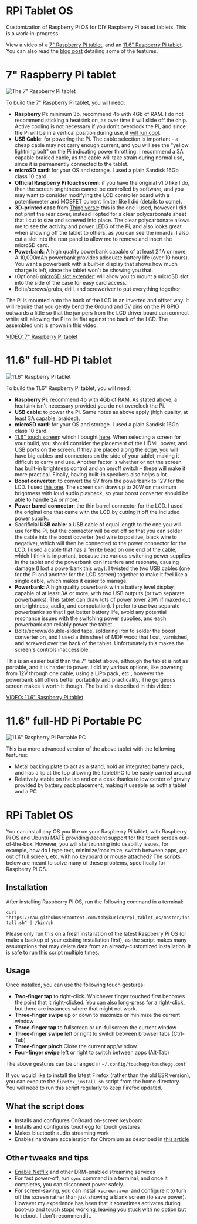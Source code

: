 # RPi Tablet OS

Customization of Raspberry Pi OS for DIY Raspberry Pi based tablets. This is a work-in-progress.

View a video of a [7" Raspberry Pi tablet](https://tobykurien.com/images/rpi_tab/rpi-tab.mp4), and an [11.6" Raspberry Pi tablet](https://tobykurien.com/images/rpi_tab/rpi-tab-10.mp4). You can also read the [blog post](https://tobykurien.com/rpi_tab/) detailing some of the features.

# 7" Raspberry Pi tablet

![The 7" Raspberry Pi tablet](images/rpi_tab_7.jpg)

To build the 7" Raspberry Pi tablet, you will need:

- **Raspberry Pi**: minimum 3b, recommend 4b with 4Gb of RAM. I do not recommend sticking a heatsink on, as over time it will slide off the chip. Active cooling is not necessary if you don't overclock the Pi, and since the Pi will be in a vertical position during use, it [will run cool](https://www.raspberrypi.org/blog/thermal-testing-raspberry-pi-4/).
- **USB Cable**: for powering the Pi. The cable selection is important - a cheap cable may not carry enough current, and you will see the "yellow lightning bolt" on the Pi indicating power throttling. I recommend a 3A capable braided cable, as the cable will take strain during normal use, since it is permanently connected to the tablet.
- **microSD card**: for your OS and storage. I used a plain Sandisk 16Gb class 10 card.
- **Official Raspberry Pi touchscreen**: if you have the original v1.0 like I do, then the screen brightness cannot be controlled by software, and you may want to consider modifying the LCD controller board with a potentiometer and MOSFET current limiter like I did (details to come).
- **3D-printed case** from [Thingiverse](https://www.thingiverse.com/thing:1068762): this is the one I used, however I did not print the rear cover, instead I opted for a clear polycarbonate sheet that I cut to size and screwed into place. The clear polycarbonate allows me to see the activity and power LEDS of the Pi, and also looks great when showing off the tablet to others, as you can see the innards. I also cut a slot into the rear panel to allow me to remove and insert the microSD card.
- **Powerbank**: A high quality powerbank capable of at least 2.1A or more. A 10,000mAh powerbank provides adequate battery life (over 10 hours). You want a powerbank with a built-in display that shows how much charge is left, since the tablet won't be showing you that.
- (Optional) [microSD slot extender](https://www.amazon.com/sd-card-extension/s?k=sd+card+extension): will allow you to mount a microSD slot into the side of the case for easy card access.
- Bolts/screws/grubs, drill, and screwdriver to put everything together

The Pi is mounted onto the back of the LCD in an inverted and offset way. It will require that you gently bend the Ground and 5V pins on the Pi GPIO outwards a little so that the jumpers from the LCD driver board can connect while still allowing the Pi to lie flat against the back of the LCD. The assembled unit is shown in this video:

[VIDEO: 7" Raspberry Pi tablet](https://tobykurien.com/images/rpi_tab/rpi-tab.mp4)

# 11.6" full-HD Pi tablet

![11.6" Raspberry Pi tablet](images/rpi_tab_11.jpg)

To build the 11.6" Raspberry Pi tablet, you will need:

- **Raspberry Pi**: recommend 4b with 4Gb of RAM. As stated above, a heatsink isn't necessary provided you do not overclock the Pi.
- **USB cable**: to power the Pi. Same notes as above apply (high quality, at least 3A capable, braided).
- **microSD card**: for your OS and storage. I used a plain Sandisk 16Gb class 10 card.
- [11.6" touch screen](https://www.waveshare.com/11.6inch-hdmi-lcd-h-with-case.htm): which I bought [here](https://www.robotics.org.za/W16642). When selecting a screen for your build, you should consider the placement of the HDMI, power, and USB ports on the screen. If they are placed along the edge, you will have big cables and connectors on the side of your tablet, making it difficult to carry and use. Another factor is whether or not the screen has built-in brightness control and an on/off switch - these will make it more practical. Finally, having built-in speakers also helps a lot.
- **Boost converter**: to convert the 5V from the powerbank to 12V for the LCD. I used [this one](https://www.robotics.org.za/MT3608). The screen can draw up to 20W on maximum brightness with loud audio playback, so your boost converter should be able to handle 2A or more.
- **Power barrel connector**: the thin barrel connector for the LCD. I used the original one that came with the LCD by cutting it off the included power supply.
- Sacrificial **USB cable**: a USB cable of equal length to the one you will use for the Pi, but the connector will be cut off so that you can solder the cable into the boost coverter (red wire to positive, black wire to negative), which will then be connected to the power connector for the LCD. I used a cable that has a [ferrite bead](https://en.wikipedia.org/wiki/Ferrite_bead) on one end of the cable, which I think is important, because the various switching power supplies in the tablet and the powerbank can interfere and resonate, causing damage (I lost a powerbank this way). I twisted the two USB cables (one for the Pi and another for the LCD screen) together to make it feel like a single cable, which makes it easier to manage.
- **Powerbank**: A high quality powerbank with a battery level display, capable of at least 3A or more, with two USB outputs (or two separate powerbanks). This tablet can draw lots of power (over 20W if maxed out on brightness, audio, and computation). I prefer to use two separate powerbanks so that I get better battery life, avoid any potential resonance issues with the switching power supplies, and each powerbank can reliably power the tablet.
- Bolts/screws/double-sided tape, soldering iron to solder the boost converter on, and I used a thin sheet of MDF wood that I cut, varnished, and screwed over the back of the tablet. Unfortunately this makes the screen's controls inaccessible.

This is an easier build than the 7" tablet above, although the tablet is not as portable, and it is harder to power. I did try various options, like powering from 12V through one cable, using a LiPo pack, etc., however the powerbank still offers better portability and practicality. The gorgeous screen makes it worth it though. The build is described in this video:

[VIDEO: 11.6" Raspberry Pi tablet](https://tobykurien.com/images/rpi_tab/rpi-tab-10.mp4)

# 11.6" full-HD Pi Portable PC

![11.6" Raspberry Pi Portable PC](images/rpi_portable_pc.jpeg)

This is a more advanced version of the above tablet with the following features:

- Metal backing plate to act as a stand, hold an integrated battery pack, and has a lip at the top allowing the tablet/PC to be easily carried around
- Relatively stable on the lap and on a desk thanks to low center of gravity provided by battery pack placement, making it useable as both a tablet and a PC

# RPi Tablet OS

You can install any OS you like on your Raspberry Pi tablet, with Raspberry Pi OS and Ubuntu MATE providing decent support for the touch screen out-of-the-box. However, you will start running into usability issues, for example, how do I type text, minimize/maximize, switch between apps, get out of full screen, etc. with no keyboard or mouse attached? The scripts below are meant to solve many of these problems, specifically for Raspberry Pi OS.

## Installation

After installing Raspberry Pi OS, run the following command in a terminal:

`curl "https://raw.githubusercontent.com/tobykurien/rpi_tablet_os/master/install.sh" | /bin/sh`

Please only run this on a fresh installation of the latest Raspberry Pi OS (or make a backup of your existing installation first), as the script makes many assumptions that may delete data from an already-customized installation. It is safe to run this script multiple times.

## Usage

Once installed, you can use the following touch gestures:

- **Two-finger tap** to right-click. Whichever finger touched first becomes the point that it right-clicked. You can also long-press for a right-click, but there are instances where that might not work.
- **Three-finger swipe** up or down to maximize or minimize the current window
- **Three-finger tap** to fullscreen or un-fullscreen the current window
- **Three-finger swipe** left or right to switch between browser tabs (Ctrl-Tab)
- **Three-finger pinch** Close the current app/window
- **Four-finger swipe** left or right to switch between apps (Alt-Tab)

The above gestures can be changed in `~/.config/touchegg/touchegg.conf`

If you would like to install the latest Firefox (rather than the old ESR version), you can execute the `firefox_install.sh` script from the home directory. You will need to run this script regularly to keep Firefox updated.

## What the script does

- Installs and configures OnBoard on-screen keyboard
- Installs and configures touchegg for touch gestures
- Makes bluetooth audio streaming work
- Enables hardware acceleration for Chromium as described in [this article](https://www.dedoimedo.com/computers/rpi4-ubuntu-mate-hw-video-acceleration.html)

## Other tweaks and tips

- [Enable Netflix](https://www.tomshardware.com/how-to/play-netflix-raspberry-pi) and other DRM-enabled streaming services
- For fast power-off, run `sync` command in a terminal, and once it completes, you can disconnect power safely.
- For screen-saving, you can install `xscreensaver` and configure it to turn off the screen rather than just showing a blank screen (to save power). However my experience has been that it sometimes activates during boot-up and touch stops working, leaving you stuck with no option but to reboot. I don't recommend it.
